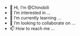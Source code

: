 - 👋 Hi, I’m @Chinobili
- 👀 I’m interested in ...
- 🌱 I’m currently learning ...
- 💞️ I’m looking to collaborate on ...
- 📫 How to reach me ...

<!---
Chinobili/Chinobili is a ✨ special ✨ repository because its `README.md` (this file) appears on your GitHub profile.
You can click the Preview link to take a look at your changes.
--->
